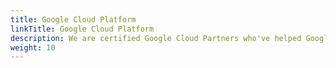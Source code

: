 ```yaml
---
title: Google Cloud Platform
linkTitle: Google Cloud Platform
description: We are certified Google Cloud Partners who've helped Google's largest customers with their cloud migrations and digital transformation.
weight: 10
---
```

